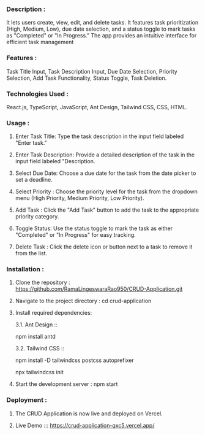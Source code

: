### Description :
It lets users create, view, edit, and delete tasks. It features task prioritization (High, Medium, Low), due date selection, and a status toggle to mark tasks as "Completed" or "In Progress." The app provides an intuitive interface for efficient task management

### Features : 
Task Title Input, Task Description Input, Due Date Selection, Priority Selection, Add Task Functionality, Status Toggle, Task Deletion.

### Technologies Used : 
React.js, TypeScript, JavaScript, Ant Design, Tailwind CSS, CSS, HTML.

### Usage :
1. Enter Task Title: Type the task description in the input field labeled "Enter task."

2. Enter Task Description: Provide a detailed description of the task in the input field labeled "Description.

3. Select Due Date: Choose a due date for the task from the date picker to set a deadline.

4. Select Priority : Choose the priority level for the task from the dropdown menu (High Priority, Medium Priority, Low Priority).

5. Add Task : Click the "Add Task" button to add the task to the appropriate priority category.

6. Toggle Status: Use the status toggle to mark the task as either "Completed" or "In Progress" for easy tracking.

7. Delete Task : Click the delete icon or button next to a task to remove it from the list.

### Installation :

1. Clone the repository : https://github.com/RamaLingeswaraRao950/CRUD-Application.git

2. Navigate to the project directory : cd crud-application

3. Install required dependencies:

      3.1. Ant Design ::

   npm install antd

      3.2. Tailwind CSS ::

   npm install -D tailwindcss postcss autoprefixer

   npx tailwindcss init

5. Start the development server : npm start

### Deployment :

1. The CRUD Application is now live and deployed on Vercel.

2. Live Demo :::    https://crud-application-qxc5.vercel.app/
